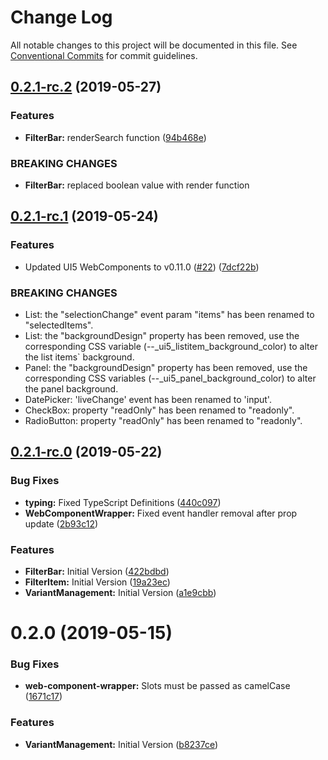 # Change Log

All notable changes to this project will be documented in this file.
See [Conventional Commits](https://conventionalcommits.org) for commit guidelines.

## [0.2.1-rc.2](https://github.com/SAP/fiori-for-react/tree/master/packages/fiori3/compare/v0.2.1-rc.1...v0.2.1-rc.2) (2019-05-27)


### Features

* **FilterBar:** renderSearch function ([94b468e](https://github.com/SAP/fiori-for-react/tree/master/packages/fiori3/commit/94b468e))


### BREAKING CHANGES

* **FilterBar:** replaced boolean value with render function





## [0.2.1-rc.1](https://github.com/SAP/fiori-for-react/tree/master/packages/fiori3/compare/v0.2.1-rc.0...v0.2.1-rc.1) (2019-05-24)


### Features

* Updated UI5 WebComponents to v0.11.0 ([#22](https://github.com/SAP/fiori-for-react/tree/master/packages/fiori3/issues/22)) ([7dcf22b](https://github.com/SAP/fiori-for-react/tree/master/packages/fiori3/commit/7dcf22b))


### BREAKING CHANGES

* List: the "selectionChange" event param "items" has been renamed to "selectedItems".
* List: the "backgroundDesign" property has been removed, use the corresponding CSS variable (--_ui5_listitem_background_color) to alter the list items` background.
* Panel: the "backgroundDesign" property has been removed, use the corresponding CSS variables (--_ui5_panel_background_color) to alter the panel background.
* DatePicker: 'liveChange' event has been renamed to 'input'.
* CheckBox: property "readOnly" has been renamed to "readonly".
* RadioButton: property "readOnly" has been renamed to "readonly".





## [0.2.1-rc.0](https://github.com/SAP/fiori-for-react/tree/master/packages/fiori3/compare/v0.2.0...v0.2.1-rc.0) (2019-05-22)


### Bug Fixes

* **typing:** Fixed TypeScript Definitions ([440c097](https://github.com/SAP/fiori-for-react/tree/master/packages/fiori3/commit/440c097))
* **WebComponentWrapper:** Fixed event handler removal after prop update ([2b93c12](https://github.com/SAP/fiori-for-react/tree/master/packages/fiori3/commit/2b93c12))


### Features

* **FilterBar:** Initial Version ([422bdbd](https://github.com/SAP/fiori-for-react/tree/master/packages/fiori3/commit/422bdbd))
* **FilterItem:** Initial Version ([19a23ec](https://github.com/SAP/fiori-for-react/tree/master/packages/fiori3/commit/19a23ec))
* **VariantManagement:** Initial Version ([a1e9cbb](https://github.com/SAP/fiori-for-react/tree/master/packages/fiori3/commit/a1e9cbb))





# 0.2.0 (2019-05-15)


### Bug Fixes

* **web-component-wrapper:** Slots must be passed as camelCase ([1671c17](https://github.com/SAP/fiori-for-react/tree/master/packages/fiori3/commit/1671c17))


### Features

* **VariantManagement:** Initial Version ([b8237ce](https://github.com/SAP/fiori-for-react/tree/master/packages/fiori3/commit/b8237ce))
